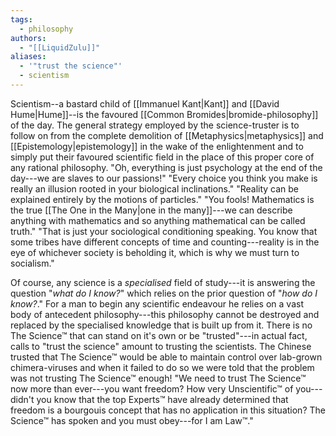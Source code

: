 ```yaml
---
tags:
  - philosophy
authors:
  - "[[LiquidZulu]]"
aliases:
  - '"trust the science"'
  - scientism
---
```

Scientism--a bastard child of [[Immanuel Kant|Kant]] and [[David Hume|Hume]]--is the favoured [[Common Bromides|bromide-philosophy]] of the day. The general strategy employed by the science-truster is to follow on from the complete demolition of [[Metaphysics|metaphysics]] and [[Epistemology|epistemology]] in the wake of the enlightenment and to simply put their favoured scientific field in the place of this proper core of any rational philosophy. "Oh, everything is just psychology at the end of the day---we are slaves to our passions!" "Every choice you think you make is really an illusion rooted in your biological inclinations." "Reality can be explained entirely by the motions of particles." "You fools! Mathematics is the true [[The One in the Many|one in the many]]---we can describe anything with mathematics and so anything mathematical can be called truth." "That is just your sociological conditioning speaking. You know that some tribes have different concepts of time and counting---reality is in the eye of whichever society is beholding it, which is why we must turn to socialism."

Of course, any science is a *specialised* field of study---it is answering the question "*what do I know?*" which relies on the prior question of "*how do I know?*." For a man to begin any scientific endeavour he relies on a vast body of antecedent philosophy---this philosophy cannot be destroyed and replaced by the specialised knowledge that is built up from it. There is no The Science™ that can stand on it's own or be "trusted"---in actual fact, calls to "trust the science" amount to trusting the scientists. The Chinese trusted that The Science™ would be able to maintain control over lab-grown chimera-viruses and when it failed to do so we were told that the problem was not trusting The Science™ enough! "We need to trust The Science™ now more than ever---you want freedom? How very Unscientific™ of you---didn't you know that the top Experts™ have already determined that freedom is a bourgouis concept that has no application in this situation? The Science™ has spoken and you must obey---for I am Law™."